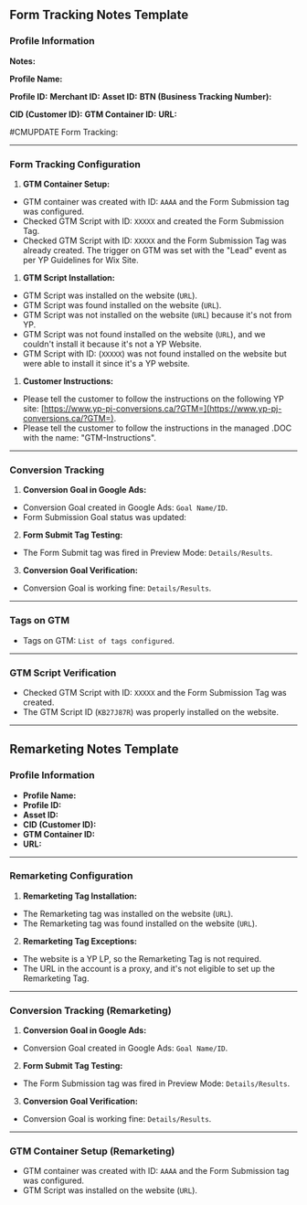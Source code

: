 ## **Form Tracking Notes Template**

### **Profile Information**

**Notes:** 

**Profile Name:** 

**Profile ID:** 
**Merchant ID:** 
**Asset ID:** 
**BTN (Business Tracking Number):** 

**CID (Customer ID):** 
**GTM Container ID:** 
**URL:** 

#CMUPDATE 
Form Tracking:

---

### **Form Tracking Configuration**

1. **GTM Container Setup:**
- GTM container was created with ID: `AAAA` and the Form Submission tag was configured.  
- Checked GTM Script with ID: `XXXXX` and created the Form Submission Tag.  
- Checked GTM Script with ID: `XXXXX` and the Form Submission Tag was already created. The trigger on GTM was set with the "Lead" event as per YP Guidelines for Wix Site.  

1. **GTM Script Installation:**
- GTM Script was installed on the website (`URL`).  
- GTM Script was found installed on the website (`URL`).  
- GTM Script was not installed on the website (`URL`) because it's not from YP.  
- GTM Script was not found installed on the website (`URL`), and we couldn't install it because it's not a YP Website.
- GTM Script with ID: (`XXXXX`) was not found installed on the website but were able to install it since it's a YP website.

1. **Customer Instructions:**
- Please tell the customer to follow the instructions on the following YP site: [https://www.yp-pj-conversions.ca/?GTM=](https://www.yp-pj-conversions.ca/?GTM=).  
- Please tell the customer to follow the instructions in the managed .DOC with the name: "GTM-Instructions".  

---

### **Conversion Tracking**

1. **Conversion Goal in Google Ads:**  
- Conversion Goal created in Google Ads: `Goal Name/ID`. 
- Form Submission Goal status was updated: 

2. **Form Submit Tag Testing:**  
- The Form Submit tag was fired in Preview Mode: `Details/Results`.  

3. **Conversion Goal Verification:**  
- Conversion Goal is working fine: `Details/Results`.  

---

### **Tags on GTM**

- Tags on GTM: `List of tags configured`.  

---

### **GTM Script Verification**

- Checked GTM Script with ID: `XXXXX` and the Form Submission Tag was created.  
- The GTM Script ID (`KB27J87R`) was properly installed on the website.  

---

## **Remarketing Notes Template**

### **Profile Information**

- **Profile Name:**  
- **Profile ID:**  
- **Asset ID:**  
- **CID (Customer ID):**  
- **GTM Container ID:**  
- **URL:**  

---

### **Remarketing Configuration**

1. **Remarketing Tag Installation:**  
- The Remarketing tag was installed on the website (`URL`).  
- The Remarketing tag was found installed on the website (`URL`).  

2. **Remarketing Tag Exceptions:**  
- The website is a YP LP, so the Remarketing Tag is not required.  
- The URL in the account is a proxy, and it's not eligible to set up the Remarketing Tag.  

---

### **Conversion Tracking (Remarketing)**

1. **Conversion Goal in Google Ads:**  
- Conversion Goal created in Google Ads: `Goal Name/ID`.  

2. **Form Submit Tag Testing:**  
- The Form Submission tag was fired in Preview Mode: `Details/Results`.  

3. **Conversion Goal Verification:**  
- Conversion Goal is working fine: `Details/Results`.  

---

### **GTM Container Setup (Remarketing)**

- GTM container was created with ID: `AAAA` and the Form Submission tag was configured.  
- GTM Script was installed on the website (`URL`).  


